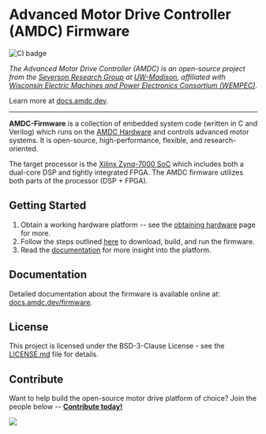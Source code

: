# Advanced Motor Drive Controller (AMDC) Firmware

![CI badge](https://github.com/Severson-Group/AMDC-Firmware/actions/workflows/main.yml/badge.svg)

*The Advanced Motor Drive Controller (AMDC) is an open-source project from the [Severson Research Group](https://severson.wempec.wisc.edu/) at [UW-Madison](http://www.engr.wisc.edu/department/electrical-computer-engineering/), affiliated with [Wisconsin Electric Machines and Power Electronics Consortium (WEMPEC)](https://wempec.wisc.edu/).*

Learn more at [docs.amdc.dev](https://docs.amdc.dev/).

---

**AMDC-Firmware** is a collection of embedded system code (written in C and Verilog) which runs on the [AMDC Hardware](https://github.com/Severson-Group/AMDC-Hardware) and controls advanced motor systems. It is open-source, high-performance, flexible, and research-oriented.

The target processor is the [Xilinx Zynq-7000 SoC](https://www.xilinx.com/products/silicon-devices/soc/zynq-7000.html) which includes both a dual-core DSP and tightly integrated FPGA. The AMDC firmware utilizes both parts of the processor (DSP + FPGA).

## Getting Started

1. Obtain a working hardware platform -- see the [obtaining hardware](https://docs.amdc.dev/hardware/obtaining-hardware.html) page for more.
2. Follow the steps outlined [here](https://docs.amdc.dev/firmware/xilinx-tools/building-and-running-firmware.html) to download, build, and run the firmware.
3. Read the [documentation](https://docs.amdc.dev/) for more insight into the platform.

## Documentation

Detailed documentation about the firmware is available online at: [docs.amdc.dev/firmware](https://docs.amdc.dev/firmware/).

## License

This project is licensed under the BSD-3-Clause License - see the [LICENSE.md](LICENSE.md) file for details.

## Contribute

Want to help build the open-source motor drive platform of choice? Join the people below -- **[Contribute today!](./CONTRIBUTING.md)**

<a href="https://github.com/Severson-Group/AMDC-Firmware/graphs/contributors">
  <img src="https://contrib.rocks/image?repo=Severson-Group/AMDC-Firmware" />
</a>
